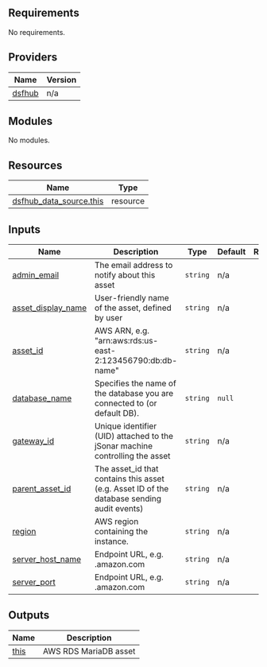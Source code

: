 <!-- BEGIN_TF_DOCS -->
## Requirements

No requirements.

## Providers

| Name | Version |
|------|---------|
| <a name="provider_dsfhub"></a> [dsfhub](#provider\_dsfhub) | n/a |

## Modules

No modules.

## Resources

| Name | Type |
|------|------|
| [dsfhub_data_source.this](https://registry.terraform.io/providers/imperva/dsfhub/latest/docs/resources/data_source) | resource |

## Inputs

| Name | Description | Type | Default | Required |
|------|-------------|------|---------|:--------:|
| <a name="input_admin_email"></a> [admin\_email](#input\_admin\_email) | The email address to notify about this asset | `string` | n/a | yes |
| <a name="input_asset_display_name"></a> [asset\_display\_name](#input\_asset\_display\_name) | User-friendly name of the asset, defined by user | `string` | n/a | yes |
| <a name="input_asset_id"></a> [asset\_id](#input\_asset\_id) | AWS ARN, e.g. "arn:aws:rds:us-east-2:123456790:db:db-name" | `string` | n/a | yes |
| <a name="input_database_name"></a> [database\_name](#input\_database\_name) | Specifies the name of the database you are connected to (or default DB). | `string` | `null` | no |
| <a name="input_gateway_id"></a> [gateway\_id](#input\_gateway\_id) | Unique identifier (UID) attached to the jSonar machine controlling the asset | `string` | n/a | yes |
| <a name="input_parent_asset_id"></a> [parent\_asset\_id](#input\_parent\_asset\_id) | The asset\_id that contains this asset (e.g. Asset ID of the database sending audit events) | `string` | n/a | yes |
| <a name="input_region"></a> [region](#input\_region) | AWS region containing the instance. | `string` | n/a | yes |
| <a name="input_server_host_name"></a> [server\_host\_name](#input\_server\_host\_name) | Endpoint URL, e.g. <domain>.amazon.com | `string` | n/a | yes |
| <a name="input_server_port"></a> [server\_port](#input\_server\_port) | Endpoint URL, e.g. <domain>.amazon.com | `string` | n/a | yes |

## Outputs

| Name | Description |
|------|-------------|
| <a name="output_this"></a> [this](#output\_this) | AWS RDS MariaDB asset |
<!-- END_TF_DOCS -->